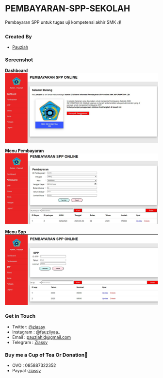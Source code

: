# PEMBAYARAN-SPP-SEKOLAH
Pembayaran SPP untuk tugas uji kompetensi akhir SMK 💰

### Created By
- [Pauziah](https://github.com/ziassy)

### Screenshot

__Dashboard__
![main](Screenshoot/dasboard.JPG)

__Menu Pembayaran__
![main](Screenshoot/pembayaran.JPG)

__Menu Spp__
![main](Screenshoot/Spp.JPG)

### Get in Touch 

- Twitter: [@ziassy](https://twitter.com/ZIASSY1)
- Instagram : [@fauziiyaa_](https://www.instagram.com/fauziiyaa_/)
- Email : [pauziahid@gmail.com](mailto:pauziahid@gmail.com)
- Telegram : [Ziassy](https://t.me/ziassy)

### Buy me a Cup of Tea Or Donation🍺

- OVO : 085887322352
- Paypal :[ziassy](https://www.paypal.me/ziassy)
